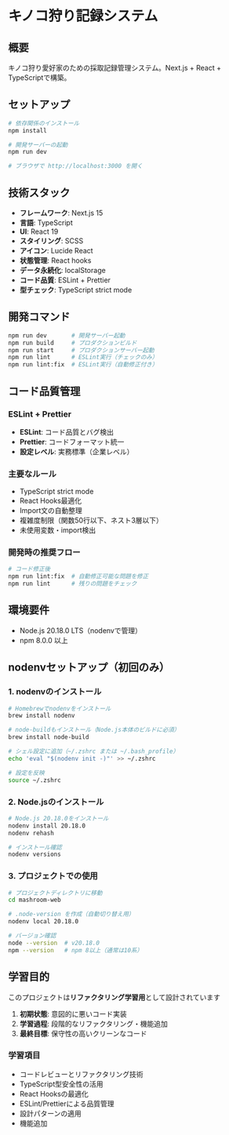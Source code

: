 # キノコ狩り記録システム

## 概要

キノコ狩り愛好家のための採取記録管理システム。Next.js + React + TypeScriptで構築。

## セットアップ

```bash
# 依存関係のインストール
npm install

# 開発サーバーの起動
npm run dev

# ブラウザで http://localhost:3000 を開く
```

## 技術スタック

- **フレームワーク**: Next.js 15
- **言語**: TypeScript
- **UI**: React 19
- **スタイリング**: SCSS
- **アイコン**: Lucide React
- **状態管理**: React hooks
- **データ永続化**: localStorage
- **コード品質**: ESLint + Prettier
- **型チェック**: TypeScript strict mode

## 開発コマンド

```bash
npm run dev       # 開発サーバー起動
npm run build     # プロダクションビルド
npm run start     # プロダクションサーバー起動
npm run lint      # ESLint実行（チェックのみ）
npm run lint:fix  # ESLint実行（自動修正付き）
```

## コード品質管理

### ESLint + Prettier

- **ESLint**: コード品質とバグ検出
- **Prettier**: コードフォーマット統一
- **設定レベル**: 実務標準（企業レベル）

### 主要なルール

- TypeScript strict mode
- React Hooks最適化
- Import文の自動整理
- 複雑度制限（関数50行以下、ネスト3層以下）
- 未使用変数・import検出

### 開発時の推奨フロー

```bash
# コード修正後
npm run lint:fix  # 自動修正可能な問題を修正
npm run lint      # 残りの問題をチェック
```

## 環境要件

- Node.js 20.18.0 LTS（nodenvで管理）
- npm 8.0.0 以上

## nodenvセットアップ（初回のみ）

### 1. nodenvのインストール
```bash
# Homebrewでnodenvをインストール
brew install nodenv

# node-buildもインストール（Node.js本体のビルドに必須）
brew install node-build

# シェル設定に追加（~/.zshrc または ~/.bash_profile）
echo 'eval "$(nodenv init -)"' >> ~/.zshrc

# 設定を反映
source ~/.zshrc
```

### 2. Node.jsのインストール

```bash
# Node.js 20.18.0をインストール
nodenv install 20.18.0
nodenv rehash

# インストール確認
nodenv versions
```

### 3. プロジェクトでの使用
```bash
# プロジェクトディレクトリに移動
cd mashroom-web

# .node-version を作成（自動切り替え用）
nodenv local 20.18.0

# バージョン確認
node --version  # v20.18.0
npm --version   # npm 8以上（通常は10系）
```

## 学習目的

このプロジェクトは**リファクタリング学習用**として設計されています

1. **初期状態**: 意図的に悪いコード実装
2. **学習過程**: 段階的なリファクタリング・機能追加
3. **最終目標**: 保守性の高いクリーンなコード

### 学習項目

- コードレビューとリファクタリング技術
- TypeScript型安全性の活用
- React Hooksの最適化
- ESLint/Prettierによる品質管理
- 設計パターンの適用
- 機能追加
